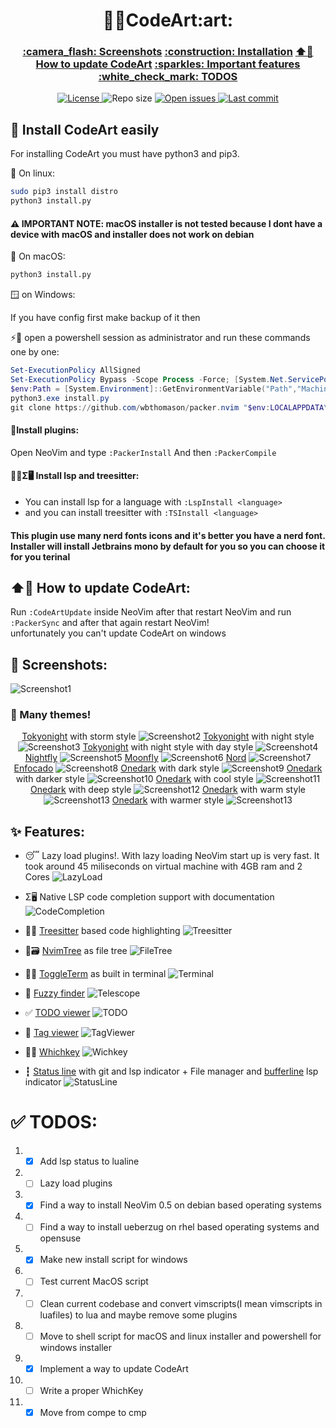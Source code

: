 <h1 align="center">👨‍💻CodeArt:art:</h1>

<h3 align="center">
  <a href="#screenshots">:camera_flash: Screenshots</a>
  <a href="#installation">:construction: Installation</a>
  <a href="#update">⬆️📅 How to update CodeArt</a>
  <a href="#features">:sparkles: Important features</a>
  <a href="#todos">:white_check_mark: TODOS</a>
</h3>

<div align="center">
  <a href="https://github.com/artart222/CodeArt/blob/main/LICENSE">
    <img src="https://img.shields.io/github/license/artart222/CodeArt?color=important&style=flat-square" alt="License">
  </a>

  <img src="https://img.shields.io/github/repo-size/artart222/CodeArt?style=flat-square" alt="Repo size">

  <!--
  <a href="https://discordapp.com/channels/875388658637754428">
    <img src="https://img.shields.io/discord/875388658637754428?style=flat-square" alt="Discord server">
  </a>
  -->

  <a href="https://github.com/artart222/CodeArt/issues">
    <img src="https://img.shields.io/github/issues/artart222/CodeArt?color=ff0000&style=flat-square" alt="Open issues">
  </a>

  <a href="https://github.com/artart222/CodeArt/pulse">
    <img src="https://img.shields.io/github/last-commit/artart222/CodeArt?color=blueviolet&style=flat-square" alt="Last commit">
  </a>
</div>


<a id="installation"></a>
## :construction: Install CodeArt easily

For installing CodeArt you must have python3 and pip3.

🐧 On linux:
```bash
sudo pip3 install distro
python3 install.py
```

#### ⚠️  IMPORTANT NOTE: macOS installer is not tested because I dont have a device with macOS and installer does not work on debian

🍎 On macOS:
```bash
python3 install.py
```

🪟 on Windows:

If you have config first make backup of it then

⚡🐚 open a powershell session as administrator and run these commands one by one:

```powershell
Set-ExecutionPolicy AllSigned
Set-ExecutionPolicy Bypass -Scope Process -Force; [System.Net.ServicePointManager]::SecurityProtocol = [System.Net.ServicePointManager]::SecurityProtocol -bor 3072; iex ((New-Object System.Net.WebClient).DownloadString('https://community.chocolatey.org/install.ps1'))
$env:Path = [System.Environment]::GetEnvironmentVariable("Path","Machine") + ";" + [System.Environment]::GetEnvironmentVariable("Path","User")
python3.exe install.py
git clone https://github.com/wbthomason/packer.nvim "$env:LOCALAPPDATA\nvim-data\site\pack\packer\start\packer.nvim"
```

#### 🔌Install plugins:

Open NeoVim and type `:PackerInstall`
And then `:PackerCompile`

#### 🌲💺Σ🖥️ Install lsp and treesitter:

* You can install lsp for a language with `:LspInstall <language>`
* and you can install treesitter with `:TSInstall <language>`

#### This plugin use many nerd fonts icons and it's better you have a nerd font. Installer will install Jetbrains mono by default for you so you can choose it for you terinal

<a id="update"></a>
## ⬆️📅 How to update CodeArt:
Run `:CodeArtUpdate` inside NeoVim after that restart NeoVim and run `:PackerSync` and after that again restart NeoVim!\
unfortunately you can't update CodeArt on windows

<a id="screenshots"></a>
## :camera_flash: Screenshots:

![Screenshot1](/utils/media/Screenshot1.png "Screenshots1")

### :art: Many themes!

<div align="center">

[Tokyonight](https://github.com/folke/tokyonight.nvim) with storm style
![Screenshot2](/utils/media/Screenshot2.png "Screenshots2")
[Tokyonight](https://github.com/folke/tokyonight.nvim) with night style
![Screenshot3](/utils/media/Screenshot3.png "Screenshots3")
[Tokyonight](https://github.com/folke/tokyonight.nvim) with night style
 with day style
![Screenshot4](/utils/media/Screenshot4.png "Screenshots4")
[Nightfly](https://github.com/bluz71/vim-nightfly-guicolors)
![Screenshot5](/utils/media/Screenshot5.png "Screenshots5")
[Moonfly](https://github.com/bluz71/vim-moonfly-colors)
![Screenshot6](/utils/media/Screenshot6.png "Screenshots6")
[Nord](https://github.com/shaunsingh/nord.nvim)
![Screenshot7](/utils/media/Screenshot7.png "Screenshots7")
[Enfocado](https://github.com/wuelnerdotexe/vim-enfocado)
![Screenshot8](/utils/media/Screenshot8.png "Screenshots8")
[Onedark](https://github.com/navarasu/onedark.nvim) with dark style
![Screenshot9](/utils/media/Screenshot9.png "Screenshots9")
[Onedark](https://github.com/navarasu/onedark.nvim) with darker style
![Screenshot10](/utils/media/Screenshot10.png "Screenshots10")
[Onedark](https://github.com/navarasu/onedark.nvim) with cool style
![Screenshot11](/utils/media/Screenshot11.png "Screenshots11")
[Onedark](https://github.com/navarasu/onedark.nvim) with deep style
![Screenshot12](/utils/media/Screenshot12.png "Screenshots12")
[Onedark](https://github.com/navarasu/onedark.nvim) with warm style
![Screenshot13](/utils/media/Screenshot13.png "Screenshots13")
[Onedark](https://github.com/navarasu/onedark.nvim) with warmer style
![Screenshot13](/utils/media/Screenshot14.png "Screenshots14")
</div>

<a id="features"></a>
## :sparkles: Features:

* 😴 Lazy load plugins!. With lazy loading NeoVim start up is very fast. It took around 45 miliseconds on virtual machine with 4GB ram and 2 Cores
![LazyLoad](/utils/media/LazyLoad.png "LazyLoad")

* Σ🖥️ Native LSP code completion support with documentation
![CodeCompletion](/utils/media/CodeCompletion.png "CodeCompletion")

* 🌲💺 [Treesitter](https://github.com/nvim-treesitter/nvim-treesitter) based code highlighting
![Treesitter](/utils/media/Treesitter.png "Treesitter")

* 🌳:card_file_box: [NvimTree](https://github.com/kyazdani42/nvim-tree.lua) as file tree
![FileTree](/utils/media/FileTree.png "FileTree")

* 🚏🚌 [ToggleTerm](https://github.com/akinsho/toggleterm.nvim) as built in terminal
![Terminal](/utils/media/Terminal.png "Terminal")

* 🔭 [Fuzzy finder](https://github.com/nvim-telescope/telescope.nvim)
![Telescope](/utils/media/Telescope.png "Telescope")

* :white_check_mark: [TODO viewer](https://github.com/folke/todo-comments.nvim)
![TODO](/utils/media/TODO.png "TODO")

* :bookmark: [Tag viewer](https://github.com/liuchengxu/vista.vim#commands)
![TagViewer](/utils/media/TagViewer.png "TagViewer")

* 🤔🔑 [Whichkey](https://github.com/folke/which-key.nvim)
![Wichkey](/utils/media/Wichkey.png "Wichkey")

* ┇ [Status line](https://github.com/nvim-lualine/lualine.nvim) with git and lsp indicator + File manager and [bufferline](https://github.com/akinsho/nvim-bufferline.lua) lsp indicator
![StatusLine](/utils/media/StatusLine.png "StatusLine")

<a id="todos"></a>
# :white_check_mark: TODOS:

1. - [x] Add lsp status to lualine
2. - [ ] Lazy load plugins
3. - [x] Find a way to install NeoVim 0.5 on debian based operating systems
4. - [ ] Find a way to install ueberzug on rhel based operating systems and opensuse
5. - [x] Make new install script for windows
6. - [ ] Test current MacOS script
7. - [ ] Clean current codebase and convert vimscripts(I mean vimscripts in luafiles) to lua and maybe remove some plugins
8. - [ ] Move to shell script for macOS and linux installer and powershell for windows installer
9. - [x] Implement a way to update CodeArt
10. - [ ] Write a proper WhichKey
11. - [x] Move from compe to cmp
